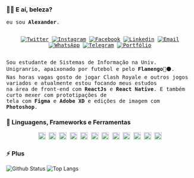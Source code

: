 ### 🤙🏾 E aí, beleza?

  <samp>
     eu sou <b>Alexander</b>.
  <br />
  <br />
    <p align="center">
   <a href="https://twitter.com/ialexanderbrito" target="_blank" > 
     <img alt="Twitter" src="https://img.shields.io/badge/-Twitter-9cf?style=flat-square&logo=Twitter&logoColor=white"></a> 
  
  <a href="https://instagram.com/ialexanderbrito" target="_blank" >
    <img alt="Instagram" src="https://img.shields.io/badge/-Instagram-ff2b8e?style=flat-square&logo=Instagram&logoColor=white"></a> 
  
  <a href="https://facebook.com/ialexanderbrito" target="_blank" >
    <img alt="Facebook" src="https://img.shields.io/badge/-Facebook-blue?style=flat-square&logo=Facebook&logoColor=white"></a> 

  <a href="https://www.linkedin.com/in/ialexanderbrito/" target="_blank" >
    <img alt="Linkedin" src="https://img.shields.io/badge/-Linkedin-blue?style=flat-square&logo=Linkedin&logoColor=white"></a> 
  
  <a href="mailto:ialexanderbrito@gmail.com" target="_blank" >
    <img alt="Email" src="https://img.shields.io/badge/-Email-c14438?style=flat-square&logo=Gmail&logoColor=white"></a> 
  
  <a href="https://api.whatsapp.com/send?phone=5521979434402" target="_blank" >
    <img alt="WhatsApp" src="https://img.shields.io/badge/-WhatsApp-brightgreen?style=flat-square&logo=WhatsApp&logoColor=white"></a>
    
   <a href="https://t.me/ialexanderbrito" target="_blank" >
    <img alt="Telegram" src="https://img.shields.io/badge/-Telegram-blue?style=flat-square&logo=Telegram&logoColor=white"></a>
    
   <a href="https://www.ialexanderbrito.com.br" target="_blank" >
    <img alt="Portfólio" src="https://img.shields.io/badge/-Portfólio-black?style=flat-square&logo=google-chrome&logoColor=white"></a>
    </p>
    <br />Sou estudante de Sistemas de Informação na Univ. Unigranrio, apaixonado por futebol e pelo <b>Flamengo</b>🔴⚫. 
    <br />Nas horas vagas gosto de jogar Clash Royale e outros jogos variados e atualmente estou focando meus estudos
    <br />na área de front-end com <b>ReactJs</b> e <b>React Native</b>. E também curto mexer com prototipações de
    <br />tela com <b>Figma</b> e <b>Adobe XD</b> e edições de imagem com <b>Photoshop</b>.
    <br/>
    </samp>
    
### :rocket: Linguagens, Frameworks e Ferramentas

   <samp>
    <p align="center">
    <img height="20" width="20" src="https://cdn.jsdelivr.net/npm/simple-icons@v3/icons/c.svg" />
    <img height="20" width="20" src="https://cdn.jsdelivr.net/npm/simple-icons@v3/icons/java.svg" />
    <img height="20" width="20" src="https://cdn.jsdelivr.net/npm/simple-icons@v3/icons/javascript.svg" />
    <img height="20" width="20" src="https://cdn.jsdelivr.net/npm/simple-icons@v3/icons/html5.svg" />
    <img height="20" width="20" src="https://cdn.jsdelivr.net/npm/simple-icons@v3/icons/css3.svg" />
    <img height="20" width="20" src="https://cdn.jsdelivr.net/npm/simple-icons@v3/icons/ionic.svg" />
    <img height="20" width="20" src="https://cdn.jsdelivr.net/npm/simple-icons@v3/icons/react.svg" />
    <img height="20" width="20" src="https://cdn.jsdelivr.net/npm/simple-icons@v3/icons/node-dot-js.svg" />
    <img height="20" width="20" src="https://cdn.jsdelivr.net/npm/simple-icons@v3/icons/git.svg" />
    <img height="20" width="20" src="https://cdn.jsdelivr.net/npm/simple-icons@v3/icons/visualstudiocode.svg" />
    <img height="20" width="20" src="https://cdn.jsdelivr.net/npm/simple-icons@v3/icons/figma.svg" />
    <img height="20" width="20" src="https://cdn.jsdelivr.net/npm/simple-icons@v3/icons/adobe.svg" />
  </p>
  </samp>

### ⚡ Plus

![Github Status](https://github-readme-stats.vercel.app/api?username=ialexanderbrito&theme=default&show_icons=true)
![Top Langs](https://github-readme-stats.vercel.app/api/top-langs/?username=ialexanderbrito&layout=compact)
